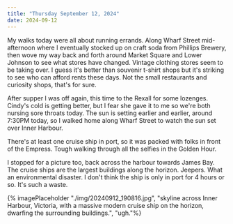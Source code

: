 ```yaml
---
title: "Thursday September 12, 2024"
date: 2024-09-12
---
```

My walks today were all about running errands.  Along Wharf Street mid-afternoon where I eventually stocked up on craft soda from Phillips Brewery, then wove my way back and forth around Market Square and Lower Johnson to see what stores have changed.  Vintage clothing stores seem to be taking over.  I guess it's better than souvenir t-shirt shops but it's striking to see who can afford rents these days.  Not the small restaurants and curiosity shops, that's for sure.

After supper I was off again, this time to the Rexall for some lozenges.  Cindy's cold is getting better, but I fear she gave it to me so we're both nursing sore throats today.  The sun is setting earlier and earlier, around 7:30PM today, so I walked home along Wharf Street to watch the sun set over Inner Harbour.  

There's at least one cruise ship in port, so it was packed with folks in front of the Empress.  Tough walking through all the selfies in the Golden Hour.  

I stopped for a picture too, back across the harbour towards James Bay.  The cruise ships are the largest buildings along the horizon.  Jeepers.  What an environmental disaster.  I don't think the ship is only in port for 4 hours or so.  It's such a waste.

{% imagePlaceholder "./img/20240912_190816.jpg", "skyline across Inner Harbour, Victoria, with a massive modern cruise ship on the horizon, dwarfing the surrounding buildings.", "ugh."%}
